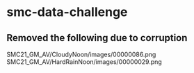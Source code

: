 # smc-data-challenge

## Removed the following due to corruption

SMC21_GM_AV/CloudyNoon/images/00000086.png
SMC21_GM_AV/HardRainNoon/images/00000029.png